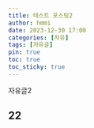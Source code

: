 ```yaml
---
title: 테스트 포스팅2
author: hmmi
date: 2023-12-30 17:00
categories: [자유]
tags: [자유글]
pin: true
toc: true
toc_sticky: true
---
```

자유글2

## 22
